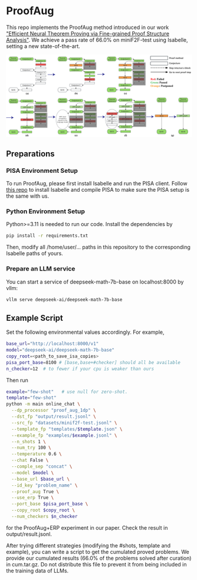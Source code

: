 # ProofAug

This repo implements the ProofAug method introduced in our work ["Efficient Neural Theorem Proving via Fine-grained Proof Structure Analysis"](https://arxiv.org/abs/2501.18310). We achieve a pass rate of 66.0% on miniF2F-test using Isabelle, setting a new state-of-the-art.


![flow](figures/flow_0127_v4.png)

## Preparations
### PISA Environment Setup
To run ProofAug, please first install Isabelle and run the PISA client. Follow [this repo](https://github.com/haoxiongliu/Portal-to-ISAbelle/tree/dev_lhx) to install Isabelle and compile PISA to make sure the PISA setup is the same with us. 


### Python Environment Setup
Python>=3.11 is needed to run our code. Install the dependencies by
```bash
pip install -r requirements.txt
```

Then, modify all /home/user/... paths in this repository to the corresponding Isabelle paths of yours.


### Prepare an LLM service
You can start a service of deepseek-math-7b-base on localhost:8000 by vllm:
```bash
vllm serve deepseek-ai/deepseek-math-7b-base
```


## Example Script


Set the following environmental values accordingly. For example, 
```bash
base_url="http://localhost:8000/v1"
model="deepseek-ai/deepseek-math-7b-base" 
copy_root=<path_to_save_isa_copies>
pisa_port_base=8100 # [base,base+#checker] should all be available
n_checker=12  # to fewer if your cpu is weaker than ours
```

Then run 

```bash
example="few-shot"   # use null for zero-shot.
template="few-shot"   
python -m main online_chat \
  --dp_processor "proof_aug_1dp" \
  --dst_fp "output/result.jsonl" \
  --src_fp "datasets/minif2f-test.jsonl" \
  --template_fp "templates/$template.json" \
  --example_fp "examples/$example.jsonl" \
  --n_shots 1 \
  --num_try 100 \
  --temperature 0.6 \
  --chat False \
  --comple_sep "concat" \
  --model $model \
  --base_url $base_url \
  --id_key "problem_name" \
  --proof_aug True \
  --use_erp True \
  --port_base $pisa_port_base \
  --copy_root $copy_root \
  --num_checkers $n_checker
```
for the ProofAug+ERP experiment in our paper. Check the result in output/result.jsonl. 

After trying different strategies (modifying the #shots, template and example), you can write a script to get the cumulated proved problems. We provide our cumulated results (66.0% of the problems solved after curation) in cum.tar.gz. Do not distribute this file to prevent it from being included in the training data of LLMs.

